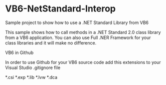 # VB6-NetStandard-Interop
Sample project to show how to use a .NET Standard Library from VB6

This sample shows how to call methods in a .NET Standard 2.0 class library from a VB6 application. You can also use Full .NER Framework for your class libraries and it will make no difference.

VB6 in Github

In order to use Github for your VB6 source code add this extensions to your Visual Studio .gitignore file

*.csi
*.exp
*.lib
*.lvw
*.dca
